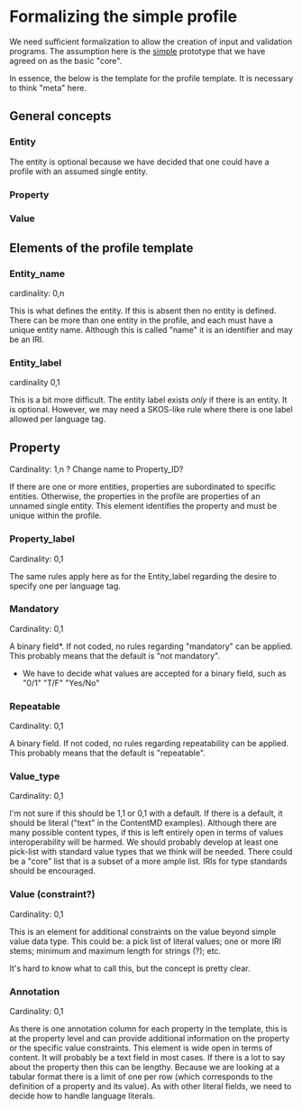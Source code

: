 # Formalizing the simple profile

We need sufficient formalization to allow the creation of input and validation programs. The assumption here is the [simple](https://github.com/dcmi/dcap/tree/master/prototypes/simple) prototype that we have agreed on as the basic "core".

In essence, the below is the template for the profile template. It is necessary to think "meta" here.


## General concepts

### Entity
The entity is optional because we have decided that one could have a profile with an assumed single entity. 

### Property

### Value

## Elements of the profile template

### Entity_name
cardinality: 0,n

This is what defines the entity. If this is absent then no entity is defined. There can be more than one entity in the profile, and each must have a unique entity name. Although this is called "name" it is an identifier and may be an IRI. 

### Entity_label
cardinality 0,1

This is a bit more difficult. The entity label exists *only* if there is an entity. It is optional. However, we may need a SKOS-like rule where there is one label allowed per language tag.

## Property
Cardinality: 1,n
? Change name to Property_ID?

If there are one or more entities, properties are subordinated to specific entities. Otherwise, the properties in the profile are properties of an unnamed single entity. This element identifies the property and must be unique within the profile. 

### Property_label
Cardinality: 0,1 

The same rules apply here as for the Entity_label regarding the desire to specify one per language tag.

### Mandatory
Cardinality: 0,1

A binary field*. If not coded, no rules regarding "mandatory" can be applied. This probably means that the default is "not mandatory".

* We have to decide what values are accepted for a binary field, such as "0/1" "T/F" "Yes/No"

### Repeatable
Cardinality: 0,1

A binary field. If not coded, no rules regarding repeatability can be applied. This probably means that the default is "repeatable".

### Value_type
Cardinality: 0,1

I'm not sure if this should be 1,1 or 0,1 with a default. If there is a default, it should be literal ("text" in the ContentMD examples). Although there are many possible content types, if this is left entirely open in terms of values interoperability will be harmed. We should probably develop at least one pick-list with standard value types that we think will be needed. There could be a "core" list that is a subset of a more ample list. IRIs for type standards should be encouraged.

### Value (constraint?)
Cardinality: 0,1

This is an element for additional constraints on the value beyond simple value data type. This could be: a pick list of literal values; one or more IRI stems; minimum and maximum length for strings (?); etc.

It's hard to know what to call this, but the concept is pretty clear.

### Annotation
Cardinality: 0,1

As there is one annotation column for each property in the template, this is at the property level and can provide additional information on the property or the specific value constraints. This element is wide open in terms of content. It will probably be a text field in most cases. If there is a lot to say about the property then this can be lengthy. Because we are looking at a tabular format there is a limit of one per row (which corresponds to the definition of a property and its value). As with other literal fields, we need to decide how to handle language literals.
